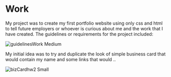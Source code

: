 # Work

My project was to create my first portfolio website using only css and html to tell future employers or whoever is curious about me and the work that I have created. The guidelines or requirements for the project included:

![guidelinesWork Medium](https://user-images.githubusercontent.com/95048609/148660341-d426c63a-c3cb-4f9f-977b-b755b3c0a0c8.jpeg)

My initial idea was to try and duplicate the look of simple business card that would contain my name and some links that would .. 

![bizCardhw2 Small](https://user-images.githubusercontent.com/95048609/148660066-df699e8e-74a1-47cc-b063-89c983b262d0.jpeg)





